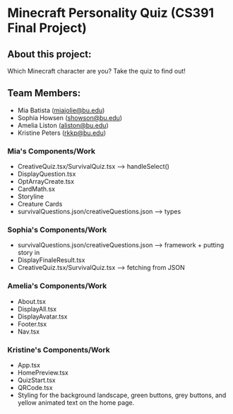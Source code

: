 # Minecraft Personality Quiz (CS391 Final Project)

## About this project:
Which Minecraft character are you? Take the quiz to find out!

## Team Members:
- Mia Batista (miajolie@bu.edu)
- Sophia Howsen (showson@bu.edu)
- Amelia Liston (aliston@bu.edu)
- Kristine Peters (rkkp@bu.edu)

### Mia's Components/Work
- CreativeQuiz.tsx/SurvivalQuiz.tsx --> handleSelect()
- DisplayQuestion.tsx
- OptArrayCreate.tsx
- CardMath.sx
- Storyline
- Creature Cards
- survivalQuestions.json/creativeQuestions.json --> types

### Sophia's Components/Work
- survivalQuestions.json/creativeQuestions.json --> framework + putting story in
- DisplayFinaleResult.tsx
- CreativeQuiz.tsx/SurvivalQuiz.tsx --> fetching from JSON

### Amelia's Components/Work
- About.tsx
- DisplayAll.tsx
- DisplayAvatar.tsx
- Footer.tsx
- Nav.tsx

### Kristine's Components/Work
- App.tsx
- HomePreview.tsx
- QuizStart.tsx
- QRCode.tsx
- Styling for the background landscape, green buttons, grey buttons, and yellow animated text on the home page.
